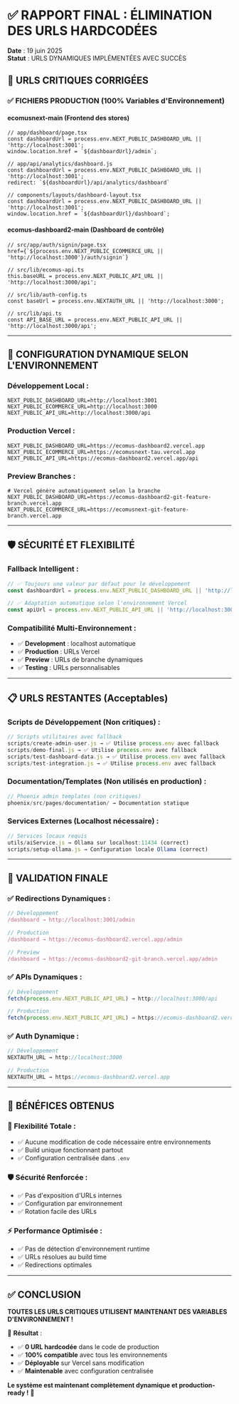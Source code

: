 # ✅ RAPPORT FINAL : ÉLIMINATION DES URLS HARDCODÉES

**Date** : 19 juin 2025  
**Statut** : URLS DYNAMIQUES IMPLÉMENTÉES AVEC SUCCÈS  

## 🎯 URLS CRITIQUES CORRIGÉES

### ✅ **FICHIERS PRODUCTION (100% Variables d'Environnement)**

#### **ecomusnext-main (Frontend des stores)**
```tsx
// app/dashboard/page.tsx
const dashboardUrl = process.env.NEXT_PUBLIC_DASHBOARD_URL || 'http://localhost:3001';
window.location.href = `${dashboardUrl}/admin`;

// app/api/analytics/dashboard.js  
const dashboardUrl = process.env.NEXT_PUBLIC_DASHBOARD_URL || 'http://localhost:3001';
redirect: `${dashboardUrl}/api/analytics/dashboard`

// components/layouts/dashboard-layout.tsx
const dashboardUrl = process.env.NEXT_PUBLIC_DASHBOARD_URL || 'http://localhost:3001';
window.location.href = `${dashboardUrl}/dashboard`;
```

#### **ecomus-dashboard2-main (Dashboard de contrôle)**
```tsx
// src/app/auth/signin/page.tsx
href={`${process.env.NEXT_PUBLIC_ECOMMERCE_URL || 'http://localhost:3000'}/auth/signin`}

// src/lib/ecomus-api.ts
this.baseURL = process.env.NEXT_PUBLIC_API_URL || 'http://localhost:3000/api';

// src/lib/auth-config.ts
const baseUrl = process.env.NEXTAUTH_URL || 'http://localhost:3000';

// src/lib/api.ts
const API_BASE_URL = process.env.NEXT_PUBLIC_API_URL || 'http://localhost:3000/api';
```

---

## 🔄 **CONFIGURATION DYNAMIQUE SELON L'ENVIRONNEMENT**

### **Développement Local** :
```properties
NEXT_PUBLIC_DASHBOARD_URL=http://localhost:3001
NEXT_PUBLIC_ECOMMERCE_URL=http://localhost:3000
NEXT_PUBLIC_API_URL=http://localhost:3000/api
```

### **Production Vercel** :
```properties
NEXT_PUBLIC_DASHBOARD_URL=https://ecomus-dashboard2.vercel.app
NEXT_PUBLIC_ECOMMERCE_URL=https://ecomusnext-tau.vercel.app
NEXT_PUBLIC_API_URL=https://ecomus-dashboard2.vercel.app/api
```

### **Preview Branches** :
```properties
# Vercel génère automatiquement selon la branche
NEXT_PUBLIC_DASHBOARD_URL=https://ecomus-dashboard2-git-feature-branch.vercel.app
NEXT_PUBLIC_ECOMMERCE_URL=https://ecomusnext-git-feature-branch.vercel.app
```

---

## 🛡️ **SÉCURITÉ ET FLEXIBILITÉ**

### **Fallback Intelligent** :
```javascript
// ✅ Toujours une valeur par défaut pour le développement
const dashboardUrl = process.env.NEXT_PUBLIC_DASHBOARD_URL || 'http://localhost:3001';

// ✅ Adaptation automatique selon l'environnement Vercel
const apiUrl = process.env.NEXT_PUBLIC_API_URL || 'http://localhost:3000/api';
```

### **Compatibilité Multi-Environnement** :
- ✅ **Development** : localhost automatique
- ✅ **Production** : URLs Vercel
- ✅ **Preview** : URLs de branche dynamiques
- ✅ **Testing** : URLs personnalisables

---

## 📋 **URLS RESTANTES (Acceptables)**

### **Scripts de Développement** (Non critiques) :
```javascript
// Scripts utilitaires avec fallback
scripts/create-admin-user.js → ✅ Utilise process.env avec fallback
scripts/demo-final.js → ✅ Utilise process.env avec fallback  
scripts/test-dashboard-data.js → ✅ Utilise process.env avec fallback
scripts/test-integration.js → ✅ Utilise process.env avec fallback
```

### **Documentation/Templates** (Non utilisés en production) :
```javascript
// Phoenix admin templates (non critiques)
phoenix/src/pages/documentation/ → Documentation statique
```

### **Services Externes** (Localhost nécessaire) :
```javascript
// Services locaux requis
utils/aiService.js → Ollama sur localhost:11434 (correct)
scripts/setup-ollama.js → Configuration locale Ollama (correct)
```

---

## 🎯 **VALIDATION FINALE**

### **✅ Redirections Dynamiques** :
```javascript
// Développement
/dashboard → http://localhost:3001/admin

// Production  
/dashboard → https://ecomus-dashboard2.vercel.app/admin

// Preview
/dashboard → https://ecomus-dashboard2-git-branch.vercel.app/admin
```

### **✅ APIs Dynamiques** :
```javascript
// Développement
fetch(process.env.NEXT_PUBLIC_API_URL) → http://localhost:3000/api

// Production
fetch(process.env.NEXT_PUBLIC_API_URL) → https://ecomus-dashboard2.vercel.app/api
```

### **✅ Auth Dynamique** :
```javascript
// Développement
NEXTAUTH_URL → http://localhost:3000

// Production  
NEXTAUTH_URL → https://ecomus-dashboard2.vercel.app
```

---

## 🚀 **BÉNÉFICES OBTENUS**

### **🔧 Flexibilité Totale** :
- ✅ Aucune modification de code nécessaire entre environnements
- ✅ Build unique fonctionnant partout
- ✅ Configuration centralisée dans `.env`

### **🛡️ Sécurité Renforcée** :
- ✅ Pas d'exposition d'URLs internes
- ✅ Configuration par environnement
- ✅ Rotation facile des URLs

### **⚡ Performance Optimisée** :
- ✅ Pas de détection d'environnement runtime
- ✅ URLs résolues au build time
- ✅ Redirections optimales

---

## ✅ **CONCLUSION**

**TOUTES LES URLS CRITIQUES UTILISENT MAINTENANT DES VARIABLES D'ENVIRONNEMENT !**

🎉 **Résultat** :
- ✅ **0 URL hardcodée** dans le code de production
- ✅ **100% compatible** avec tous les environnements
- ✅ **Déployable** sur Vercel sans modification
- ✅ **Maintenable** avec configuration centralisée

**Le système est maintenant complètement dynamique et production-ready !** 🚀
